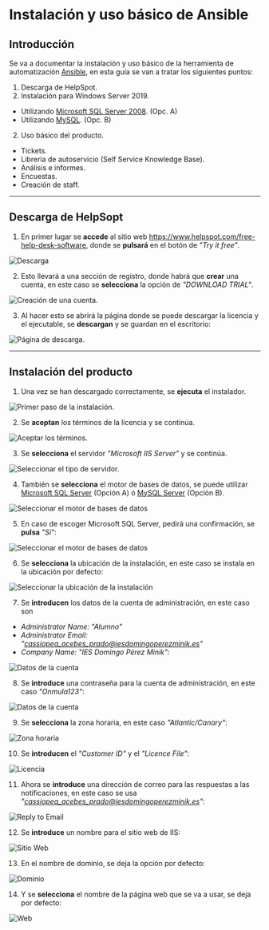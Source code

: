 # Instalación y uso básico de Ansible

## Introducción
Se va a documentar la instalación y uso básico de la herramienta de automatización [Ansible](https://www.ansible.com/), en esta guía se van a tratar los siguientes puntos:

1. Descarga de HelpSpot.
1. Instalación para Windows Server 2019.
  - Utilizando [Microsoft SQL Server 2008](SQLServer.md). (Opc. A)
  - Utilizando [MySQL](MySQL.md). (Opc. B)
2. Uso básico del producto.
  - Tickets.
  - Librería de autoservicio (Self Service Knowledge Base).
  - Análisis e informes.
  - Encuestas.
  - Creación de staff.

---
## Descarga de HelpSopt

1. En primer lugar se __accede__ al sitio web https://www.helpspot.com/free-help-desk-software, donde se __pulsará__ en el botón de _"Try it free"_.

![Descarga](img/descarga.png)

2. Esto llevará a una sección de registro, donde habrá que __crear__ una cuenta, en este caso se __selecciona__ la opción de _"DOWNLOAD TRIAL"_.

![Creación de una cuenta.](img/crearCuenta.PNG)

3. Al hacer esto se abrirá la página donde se puede descargar la licencia y el ejecutable, se __descargan__ y se guardan en el escritorio:

![Página de descarga.](img/paginaDescarga.PNG)

---
## Instalación del producto

1. Una vez se han descargado correctamente, se __ejecuta__ el instalador.

![Primer paso de la instalación.](img/instalador1.png)

2. Se __aceptan__ los términos de la licencia y se continúa.

![Aceptar los términos.](img/instalador2.png)

3. Se __selecciona__ el servidor _"Microsoft IIS Server"_ y se continúa.

![Seleccionar el tipo de servidor.](img/instalador3.png)

4. También se __selecciona__ el motor de bases de datos, se puede utilizar [Microsoft SQL Server](SQLServer.md) (Opción A) ó [MySQL Server](MySQL.md) (Opción B).

![Seleccionar el motor de bases de datos](img/instalador4.png)

5. En caso de escoger Microsoft SQL Server, pedirá una confirmación, se __pulsa__ _"Sí"_:

![Seleccionar el motor de bases de datos](img/ins5.png)

6. Se __selecciona__ la ubicación de la instalación, en este caso se instala en la ubicación por defecto:

![Seleccionar la ubicación de la instalación](img/ins6.png)

7. Se __introducen__ los datos de la cuenta de administración, en este caso son
- _Administrator Name: "Alumno"_
- _Administrator Email: "cassiopea_acebes_prado@iesdomingoperezminik.es"_
- _Company Name: "IES Domingo Pérez Minik"_:

![Datos de la cuenta](img/ins7.png)

8. Se __introduce__ una contraseña para la cuenta de administración, en este caso _"Onmula123"_:

![Datos de la cuenta](img/ins8.png)

9. Se __selecciona__ la zona horaria, en este caso _"Atlantic/Canary"_:

![Zona horaria](img/ins9.png)

10. Se __introducen__ el _"Customer ID"_ y el _"Licence File"_:

![Licencia](img/ins10.png)

11. Ahora se __introduce__ una dirección de correo para las respuestas a las notificaciones, en este caso se usa _"cassiopea_acebes_prado@iesdomingoperezminik.es"_:

![Reply to Email](img/ins11.png)

12. Se __introduce__ un nombre para el sitio web de IIS:

![Sitio Web](img/ins-a.png)

13. En el nombre de dominio, se deja la opción por defecto:

![Dominio](img/ins13.png)

14. Y se __selecciona__ el nombre de la página web que se va a usar, se deja por defecto:

![Web](img/ins14.png)

